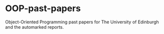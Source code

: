 # OOP-past-papers
Object-Oriented Programming past papers for The University of Edinburgh and the automarked reports.

